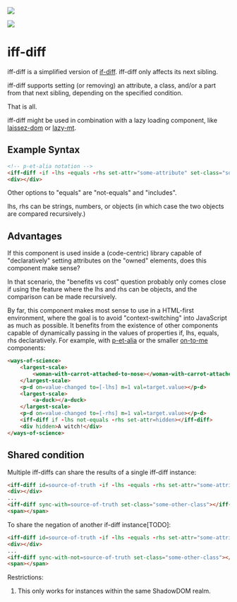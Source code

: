 <a href="https://nodei.co/npm/iff-diff/"><img src="https://nodei.co/npm/iff-diff.png"></a>

<img src="https://badgen.net/bundlephobia/minzip/iff-diff">

# iff-diff


iff-diff is a simplified version of [if-diff](https://github.com/bahrus/if-diff).  iff-diff only affects its next sibling.

iff-diff supports setting (or removing) an attribute, a class, and/or a part from that next sibling, depending on the specified condition.  

That is all.

iff-diff might be used in combination with a lazy loading component, like [laissez-dom](https://github.com/bahrus/laissez-dom) or [lazy-mt](https://github.com/bahrus/lazy-mt).

## Example Syntax

```html
<!-- p-et-alia notation -->
<iff-diff -if -lhs -equals -rhs set-attr="some-attribute" set-class="some-class" set-part="some-part"></iff-diff>
<div></div>
```

Other options to "equals" are "not-equals" and "includes".

lhs, rhs can be strings, numbers, or objects (in which case the two objects are compared recursively.)

## Advantages

If this component is used inside a (code-centric) library capable of "declaratively" setting attributes on the "owned" elements, does this component make sense?

In that scenario, the "benefits vs cost" question probably only comes close if using the feature where the lhs and rhs can be objects, and the comparison can be made recursively.

By far, this component makes most sense to use in a HTML-first environment, where the goal is to avoid "context-switching" into JavaScript as much as possible.  It benefits from the existence of other components capable of dynamically passing in the values of properties if, lhs, equals, rhs declaratively.  For example, with [p-et-alia](https://github.com/bahrus/p-et-alia) or the smaller [on-to-me](https://github.com/bahrus/on-to-me) components:

```html
<ways-of-science>
    <largest-scale>
        <woman-with-carrot-attached-to-nose></woman-with-carrot-attached-to-nose>
    </largest-scale>
    <p-d on=value-changed to=[-lhs] m=1 val=target.value></p-d>
    <largest-scale>
        <a-duck></a-duck>
    </largest-scale>
    <p-d on=value-changed to=[-rhs] m=1 val=target.value></p-d>
    <iff-diff if -lhs not-equals -rhs set-attr=hidden></iff-diff>
    <div hidden>A witch!</div>
</ways-of-science>
```

## Shared condition

Multiple iff-diffs can share the results of a single iff-diff instance:

```html
<iff-diff id=source-of-truth -if -lhs -equals -rhs set-attr="some-attribute" set-class="some-class" set-part="some-part"></iff-diff>
<div></div>
...
<iff-diff sync-with=source-of-truth set-class="some-other-class"></iff-diff>
<span></span>
```

To share the negation of another if-diff instance[TODO]:

```html
<iff-diff id=source-of-truth -if -lhs -equals -rhs set-attr="some-attribute" set-class="some-class" set-part="some-part"></iff-diff>
<div></div>
...
<iff-diff sync-with-not=source-of-truth set-class="some-other-class"></iff-diff>
<span></span>
```

Restrictions:  

1.  This only works for instances within the same ShadowDOM realm.


